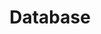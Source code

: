 ---
layout: tag-list
type: tag
title: Database
slug: database
category: unittest
sidebar: false
description: >
   Database.
---